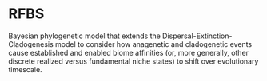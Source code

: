 # RFBS
Bayesian phylogenetic model that extends the Dispersal-Extinction-Cladogenesis model to consider how anagenetic and cladogenetic events cause established and enabled biome affinities (or, more generally, other discrete realized versus fundamental niche states) to shift over evolutionary timescale. 
